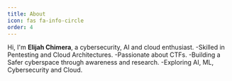 ```yaml
---
title: About
icon: fas fa-info-circle
order: 4
---
```


Hi, I'm **Elijah Chimera**, a cybersecurity, AI and cloud enthusiast.
-Skilled  in Pentesting and Cloud Architectures.
-Passionate about CTFs.
-Building a Safer cyberspace through awareness and research.
-Exploring AI, ML, Cybersecurity and Cloud.
